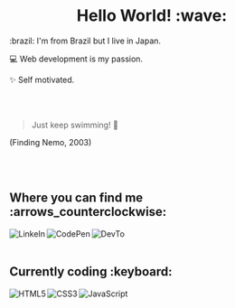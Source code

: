 <h1 align="center"> Hello World! :wave:</h1>

<p>:brazil: I'm from Brazil but I live in Japan.</p>
<p>💻 Web development is my passion.</p>
<p>✨ Self motivated.</p>
<br />
<br />

<blockquote>Just keep swimming! 🐠</blockquote> 
<p>(Finding Nemo, 2003)</p>

<br />
<br />

<h2>Where you can find me :arrows_counterclockwise:	</h2> 

[<img align="left" alt="LinkeIn" src="https://img.shields.io/badge/LinkedIn-0077B5?style=for-the-badge&logo=linkedin&logoColor=white" />][linkedin]
[<img align="left" alt="CodePen" src="https://img.shields.io/badge/Codepen-000000?style=for-the-badge&logo=codepen&logoColor=white" />][codepen]
[<img align="left" alt="DevTo" src="https://img.shields.io/badge/dev.to-0A0A0A?style=for-the-badge&logo=dev.to&logoColor=white" />][devto]

<br />
<br />

<h2>Currently coding :keyboard:</h2>

<img align="left" alt="HTML5" src="https://img.shields.io/badge/html5-%23E34F26.svg?&style=for-the-badge&logo=html5&logoColor=white"/>
<img align="left" alt="CSS3" src="https://img.shields.io/badge/css3-%231572B6.svg?&style=for-the-badge&logo=css3&logoColor=white"/> 
<img align="left" alt="JavaScript" src="https://img.shields.io/badge/javascript-%23323330.svg?&style=for-the-badge&logo=javascript&logoColor=%23F7DF1E"/>


[linkedin]: https://br.linkedin.com/in/agnes-midori-hirata-43451967
[codepen]: https://codepen.io/agnesmidori
[devto]: https://dev.to/agnesmidori

